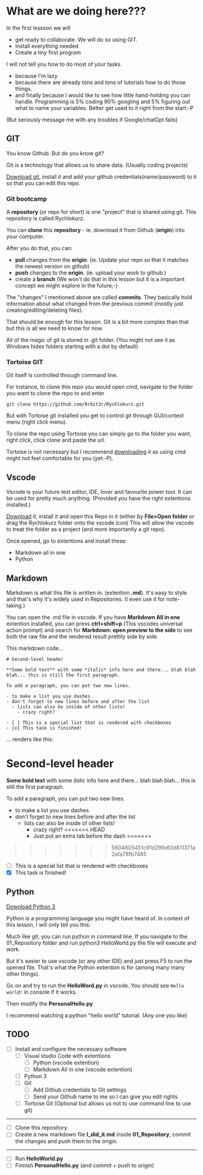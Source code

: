 # What are we doing here???

In the first lessson we will

- get ready to collaborate. We will do so using GIT.
- Install everything needed
- Create a tiny first program

I will not tell you how to do most of your tasks.

- because I'm lazy
- because there are already tons and tons of tutorials how to do those things.
- and finally because I would like to see how little hand-holding you can handle. Programming is 5% coding 90% googling and 5% figuring out what to name your variables. Better get used to it right from the start:-P

(But seriously message me with any troubles if Google/chatGpt fails)

## GIT

You know Github. But do you know git?

Git is a technology that allows us to share data. (Usually coding projects)

[Download git](https://git-scm.com/downloads), install it and add your github credentials(name/password) to it so that you can edit this repo.


### Git bootcamp

A **repository** (or repo for short) is one "project" that is shared using git.
This repository is called Rychlokurz.

You can **clone** this **repository** - ie. download it from Github (**origin**) into your computer.

After you do that, you can:

- **pull** changes from the **origin**. (ie. Update your repo so that it matches the newest version on github)
- **push** changes to the **origin**. (ie. upload your work to github.)
- create a **branch** (We won't do that in this lesson but it is a important concept we might explore in the future;-)

The "changes" I mentioned above are called **commits**. They basically hold information about what changed from the previous commit (mostly just creating/editing/deleting files).

That should be enough for this lesson. Git is a bit more complex than that but this is all we need to know for now.

All of the magic of git is stored in .git folder. (You might not see it as Windows hides folders starting with a dot by default)

### Tortoise GIT

Git itself is controlled through command line.

For instance, to clone this repo you would open cmd, navigate to the folder you want to clone the repo to and enter
```
git clone https://github.com/0rbit3r/Rychlokurz.git
```

But with Tortoise git installed you get to control git through GUI/context menu (right click menu).

To clone the repo using Tortoise you can simply go to the folder you want, right click, click clone and paste the url.

Tortoise is not necessary but I recommend [downloading](https://tortoisegit.org/) it as using cmd might not feel comfortable for you (yet:-P).

## Vscode

Vscode is your future text editor, IDE, lover and favourite power tool. It can be used for pretty much anything. (Provided you have the right extentions installed.)

[Download](https://code.visualstudio.com/) it, install it and open this Repo in it (either by **File>Open folder** or drag the Rychlokurz folder onto the vscode icon) This will allow the vscode to treat the folder as a project (and more importantly a git repo).

Once opened, go to extentions and install these:

- Markdown all in one
- Python

## Markdown

Markdown is what this file is written in. (extention **.md**).
It's easy to style and that's why it's widely used in Repositories. (I even use it for note-taking.)

You can open the .md file in vscode. If you have **Markdown All in one** extention installed, you can press **ctrl+shift+p** (This vscodes universal action prompt) and search for **Markdown: open preview to the side** to see both the raw file and the rendered result prettily side by side.

This markdown code...

```
# Second-level header

**Some bold text** with some *italic* info here and there... blah blah blah... this is still the first paragraph.

To add a paragraph, you can put two new lines.

- to make a list you use dashes
- don't forget to new lines before and after the list
  - lists can also be inside of other lists!
    - crazy right?

- [ ] This is a special list that is rendered with checkboxes
- [x] This task is finished!
```
...
renders like this:

# Second-level header

**Some bold text** with some *italic* info here and there... blah blah blah... this is still the first paragraph.

To add a paragraph, you can put two new lines.

- to make a list you use dashes
- don't forget to new lines before and after the list
  - lists can also be inside of other lists!
    - crazy right?
<<<<<<< HEAD
    - Just put an extra tab before the dash
=======
>>>>>>> 5604805451c91d29fb60d811371a2afa78fb7485

- [ ] This is a special list that is rendered with checkboxes
- [x] This task is finished!

## Python

[Download Python 3](https://www.python.org/downloads/)

Python is a programming language you might have heard of. In context of this lesson, I will only tell you this:

Much like git, you can run python in command line. If you navigate to the 01_Repository folder and run python3 HelloWorld.py the file will execute and work.

But it's easier to use vscode (or any other IDE) and just press F5 to run the opened file. That's what the Python extention is for (among many many other things).

Go on and try to run the **HelloWord.py** in vscode. You should see `Hello world!` in console if it works. 

Then modify the **PersonalHello.py**.

I recommend watching a python "hello world" tutorial. (Any one you like)

## TODO

- [ ] Install and configure the necessary software
  - [ ] Visual studio Code with extentions
    - [ ] Python (vscode extention)
    - [ ] Markdown All in one (vscode extention)
  - [ ] Python 3
  - [ ] Git
    - [ ] Add Github credentials to Git settings
    - [ ] Send your Github name to me so I can give you edit rights
  - [ ] Tortoise Git (Optional but allows us not to use command line to use git)

---

- [ ] Clone this repository
- [ ] Create a new markdown file **I_did_it.md** inside **01_Repository**, commit the changes and push them to the origin.

----

- [ ] Run **HelloWorld.py**
- [ ] Finnish **PersonalHello.py** (and commit + push to origin)